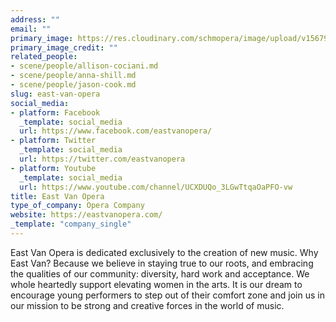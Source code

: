 ```yaml
---
address: ""
email: ""
primary_image: https://res.cloudinary.com/schmopera/image/upload/v1567969784/media/2019/09/Logo-EVO_dbsru4.jpg
primary_image_credit: ""
related_people:
- scene/people/allison-cociani.md
- scene/people/anna-shill.md
- scene/people/jason-cook.md
slug: east-van-opera
social_media:
- platform: Facebook
  _template: social_media
  url: https://www.facebook.com/eastvanopera/
- platform: Twitter
  _template: social_media
  url: https://twitter.com/eastvanopera
- platform: Youtube
  _template: social_media
  url: https://www.youtube.com/channel/UCXDUQo_3LGwTtqaOaPFO-vw
title: East Van Opera
type_of_company: Opera Company
website: https://eastvanopera.com/
_template: "company_single"
---
```

East Van Opera is dedicated exclusively to the creation of new music. Why East Van? Because we believe in staying true to our roots, and embracing the qualities of our community: diversity, hard work and acceptance. We whole heartedly support elevating women in the arts. It is our dream to encourage young performers to step out of their comfort zone and join us in our mission to be strong and creative forces in the world of music.